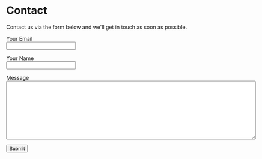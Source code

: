<script type="text/javascript">
function submit(e) {
  e.preventDefault()
  setTimeout(() => {window.location = "https://cognicomp.github.io/thank-you.html"}, 800);
}
</script>

# Contact

Contact us via the form below and we'll get in touch as soon as possible.

<form onsubmit="submit()">
<p>
  <label for="email">Your Email</label><br>
  <input type="text" id="email">
</p>
<p>
<label for="name">Your Name</label><br>
<input type="text" id="name">
</p>
<p>
<label for="message">Message</label><br>
<textarea id="message" rows="10" cols="80"></textarea>
</p>
<input type="submit">
</form>

<br>
<br>
